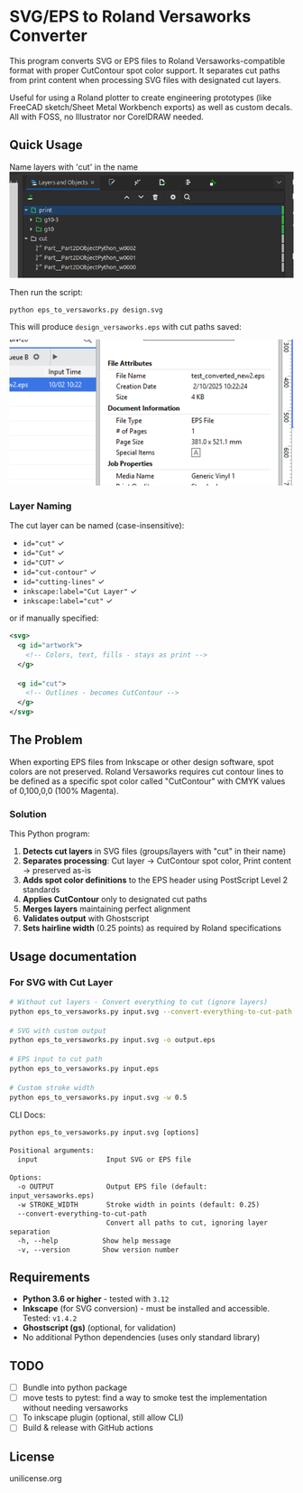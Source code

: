 # SVG/EPS to Roland Versaworks Converter

This program converts SVG or EPS files to Roland Versaworks-compatible format with proper CutContour spot color support. It separates cut paths from print content when processing SVG files with designated cut layers.

Useful for using a Roland plotter to create engineering prototypes (like FreeCAD sketch/Sheet Metal Workbench exports) as well as custom decals. All with FOSS, no Illustrator nor CorelDRAW needed.

## Quick Usage
Name layers with 'cut' in the name
![Example in inkscape](doc/inkscape_layers.png)

Then run the script:
```bash
python eps_to_versaworks.py design.svg
```

This will produce `design_versaworks.eps` with cut paths saved:

![Example output in Versaworks](doc/result_file.png)

### Layer Naming

The cut layer can be named (case-insensitive):
- `id="cut"` ✓
- `id="Cut"` ✓
- `id="CUT"` ✓
- `id="cut-contour"` ✓
- `id="cutting-lines"` ✓
- `inkscape:label="Cut Layer"` ✓
- `inkscape:label="cut"` ✓

or if manually specified:
```xml
<svg>
  <g id="artwork">
    <!-- Colors, text, fills - stays as print -->
  </g>
  
  <g id="cut">
    <!-- Outlines - becomes CutContour -->
  </g>
</svg>
```

## The Problem

When exporting EPS files from Inkscape or other design software, spot colors are not preserved. Roland Versaworks requires cut contour lines to be defined as a specific spot color called "CutContour" with CMYK values of 0,100,0,0 (100% Magenta).

### Solution

This Python program:
1. **Detects cut layers** in SVG files (groups/layers with "cut" in their name)
2. **Separates processing**: Cut layer → CutContour spot color, Print content → preserved as-is
3. **Adds spot color definitions** to the EPS header using PostScript Level 2 standards
4. **Applies CutContour** only to designated cut paths
5. **Merges layers** maintaining perfect alignment
6. **Validates output** with Ghostscript
7. **Sets hairline width** (0.25 points) as required by Roland specifications

## Usage documentation

### For SVG with Cut Layer

```bash
# Without cut layers - Convert everything to cut (ignore layers)
python eps_to_versaworks.py input.svg --convert-everything-to-cut-path

# SVG with custom output
python eps_to_versaworks.py input.svg -o output.eps

# EPS input to cut path
python eps_to_versaworks.py input.eps

# Custom stroke width
python eps_to_versaworks.py input.svg -w 0.5
```

CLI Docs:
```
python eps_to_versaworks.py input.svg [options]

Positional arguments:
  input                 Input SVG or EPS file

Options:
  -o OUTPUT             Output EPS file (default: input_versaworks.eps)
  -w STROKE_WIDTH       Stroke width in points (default: 0.25)
  --convert-everything-to-cut-path
                        Convert all paths to cut, ignoring layer separation
  -h, --help           Show help message
  -v, --version        Show version number
```

## Requirements

- **Python 3.6 or higher** - tested with `3.12`
- **Inkscape** (for SVG conversion) - must be installed and accessible. Tested: `v1.4.2`
- **Ghostscript (gs)** (optional, for validation)
- No additional Python dependencies (uses only standard library)

## TODO
+ [ ] Bundle into python package
+ [ ] move tests to pytest: find a way to smoke test the implementation without needing versaworks
+ [ ] To inkscape plugin (optional, still allow CLI)
+ [ ] Build & release with GitHub actions

## License
unilicense.org
